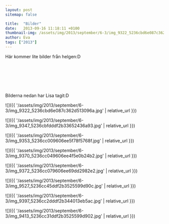 ```yaml
---
layout: post
sitemap: false

title:  "Bilder"
date:   2013-09-16 11:18:11 +0100
thumbnail-img: /assets/img/2013/september/6-3/img_9322_5236cbd6e087c362d513096a.jpg
author: Eva
tags: ["2013"]
---
```


Här kommer lite bilder från helgen:D




 








































 







 




Bilderna nedan har Lisa tagit:D

![]({{ '/assets/img/2013/september/6-3/img_9322_5236cbd6e087c362d513096a.jpg'  | relative_url }})

![]({{ '/assets/img/2013/september/6-3/img_9347_5236cbfdddf2b33652436a93.jpg'  | relative_url }})

![]({{ '/assets/img/2013/september/6-3/img_9353_5236cc009606ee5f78f5768f.jpg'  | relative_url }})

![]({{ '/assets/img/2013/september/6-3/img_9370_5236cc049606ee4f5e0b24b2.jpg'  | relative_url }})

![]({{ '/assets/img/2013/september/6-3/img_9372_5236cc079606ee69dd2982e2.jpg'  | relative_url }})

![]({{ '/assets/img/2013/september/6-3/img_9527_5236cc45ddf2b3525599d90c.jpg'  | relative_url }})

![]({{ '/assets/img/2013/september/6-3/img_9397_5236cc2dddf2b344013eb5ac.jpg'  | relative_url }})

![]({{ '/assets/img/2013/september/6-3/img_9413_5236cc31ddf2b3525599d902.jpg'  | relative_url }})

